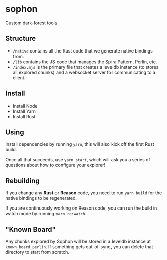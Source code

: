 # sophon
Custom dark-forest tools

## Structure

* `/native` contains all the Rust code that we generate native bindings from.
* `/lib` contains the JS code that manages the SpiralPattern, Perlin, etc.
* `/index.mjs` is the primary file that creates a leveldb instance (to stores all explored chunks) and a websocket server for communicating to a client.

## Install

* Install Node
* Install Yarn
* Install Rust

## Using

Install dependencies by running `yarn`, this will also kick off the first Rust build.

Once all that succeeds, use `yarn start`, which will ask you a series of questions about how to configure your explorer!

## Rebuilding

If you change any **Rust** or **Reason** code, you need to run `yarn build` for the native bindings to be regenerated.

If you are continuously working on Reason code, you can run the build in watch mode by running `yarn re:watch`.

## "Known Board"

Any chunks explored by Sophon will be stored in a leveldb instance at `known_board_perlin`. If something gets out-of-sync, you can delete that directory to start from scratch.
